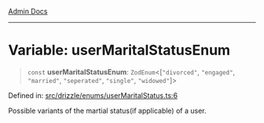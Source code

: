[Admin Docs](/)

***

# Variable: userMaritalStatusEnum

> `const` **userMaritalStatusEnum**: `ZodEnum`\<\[`"divorced"`, `"engaged"`, `"married"`, `"seperated"`, `"single"`, `"widowed"`\]\>

Defined in: [src/drizzle/enums/userMaritalStatus.ts:6](https://github.com/NishantSinghhhhh/talawa-api/blob/f689e29732f10b6ae99c0bb4da8790277c8377f0/src/drizzle/enums/userMaritalStatus.ts#L6)

Possible variants of the martial status(if applicable) of a user.
